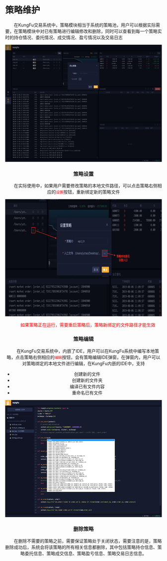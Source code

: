 # 策略维护

&emsp;&emsp;在KungFu交易系统中，策略模块相当于系统的策略池，用户可以根据实际需要，在策略模块中对已有策略进行编辑修改和删除，同时可以查看到每一个策略实时的持仓情况、委托情况、成交情况、盈亏情况以及交易日志

<div align=center><img src="/images/add_str.png" width="640" height="376" alt = "添加策略">

### 策略设置

&emsp;&emsp;在实际使用中，如果用户需要修改策略的本地文件路径，可以点击策略右侧相应的<font color = 'red'>```设置```</font>按钮，重新绑定新的策略文件


<div align=center><img src="/images/str_set.png" width="640" height="376" alt = "策略设置">


&emsp;&emsp;<font color = red>如果策略正在运行，需要重启策略后，策略新绑定的文件路径才能生效</font>

### 策略编辑

&emsp;&emsp;在KungFu交易系统中，内嵌了IDE，用户可以在KungFu系统中编写本地策略，点击策略右侧相应的<font color = 'red'>```编辑```</font>按钮，会有策略编辑IDE弹窗，在弹窗内，用户可以对策略绑定的本地文件进行编辑，在KungFu内嵌的IDE中，支持

- 创建新的文件
- 创建新的文件夹
- 编译已有文件内容
- 重命名已有文件

<div align=center><img src="/images/str_edit.png" width="640" height="376" alt = "策略编辑">

### 删除策略

&emsp;&emsp;在删除不需要的策略之前，需要保证策略处于关闭状态，需要注意的是，策略删除成功后，系统会将该策略的所有相关信息都删除，其中包括策略持仓信息、策略委托信息、策略成交信息、策略盈亏信息、策略交易日志信息。

